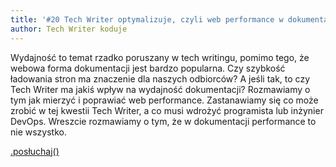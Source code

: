 ```yaml
---
title: '#20 Tech Writer optymalizuje, czyli web performance w dokumentacji'
author: Tech Writer koduje
---
```


Wydajność to temat rzadko poruszany w tech writingu, pomimo tego, że webowa
forma dokumentacji jest bardzo popularna. Czy szybkość ładowania stron ma
znaczenie dla naszych odbiorców? A jeśli tak, to czy Tech Writer ma jakiś wpływ
na wydajność dokumentacji? Rozmawiamy o tym jak mierzyć i poprawiać web
performance. Zastanawiamy się co może zrobić w tej kwestii Tech Writer, a co
musi wdrożyć programista lub inżynier DevOps. Wreszcie rozmawiamy o tym, że w
dokumentacji performance to nie wszystko.

<a class="brandButton" href="https://anchor.fm/docdeveloper/episodes/20-Tech-Writer-optymalizuje--czyli-web-performance-w-dokumentacji-ehmto3/a-a2sk9l1" target="_blank" rel="noopener noreferrer">.posłuchaj()</a>
